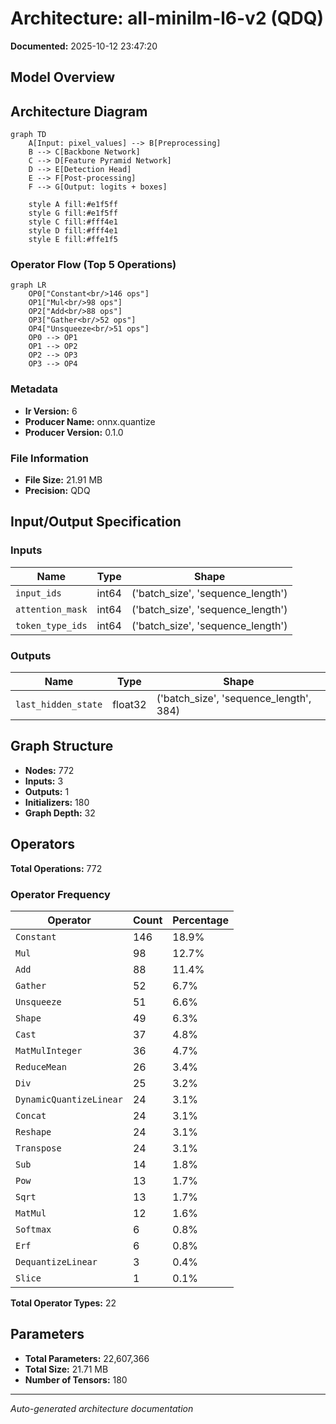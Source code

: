 # Architecture: all-minilm-l6-v2 (QDQ)

**Documented:** 2025-10-12 23:47:20

## Model Overview

## Architecture Diagram

```mermaid
graph TD
    A[Input: pixel_values] --> B[Preprocessing]
    B --> C[Backbone Network]
    C --> D[Feature Pyramid Network]
    D --> E[Detection Head]
    E --> F[Post-processing]
    F --> G[Output: logits + boxes]
    
    style A fill:#e1f5ff
    style G fill:#e1f5ff
    style C fill:#fff4e1
    style D fill:#fff4e1
    style E fill:#ffe1f5
```

### Operator Flow (Top 5 Operations)

```mermaid
graph LR
    OP0["Constant<br/>146 ops"]
    OP1["Mul<br/>98 ops"]
    OP2["Add<br/>88 ops"]
    OP3["Gather<br/>52 ops"]
    OP4["Unsqueeze<br/>51 ops"]
    OP0 --> OP1
    OP1 --> OP2
    OP2 --> OP3
    OP3 --> OP4
```

### Metadata

- **Ir Version:** 6
- **Producer Name:** onnx.quantize
- **Producer Version:** 0.1.0

### File Information

- **File Size:** 21.91 MB
- **Precision:** QDQ

## Input/Output Specification

### Inputs

| Name | Type | Shape |
|------|------|-------|
| `input_ids` | int64 | ('batch_size', 'sequence_length') |
| `attention_mask` | int64 | ('batch_size', 'sequence_length') |
| `token_type_ids` | int64 | ('batch_size', 'sequence_length') |

### Outputs

| Name | Type | Shape |
|------|------|-------|
| `last_hidden_state` | float32 | ('batch_size', 'sequence_length', 384) |

## Graph Structure

- **Nodes:** 772
- **Inputs:** 3
- **Outputs:** 1
- **Initializers:** 180
- **Graph Depth:** 32

## Operators

**Total Operations:** 772

### Operator Frequency

| Operator | Count | Percentage |
|----------|-------|------------|
| `Constant` | 146 | 18.9% |
| `Mul` | 98 | 12.7% |
| `Add` | 88 | 11.4% |
| `Gather` | 52 | 6.7% |
| `Unsqueeze` | 51 | 6.6% |
| `Shape` | 49 | 6.3% |
| `Cast` | 37 | 4.8% |
| `MatMulInteger` | 36 | 4.7% |
| `ReduceMean` | 26 | 3.4% |
| `Div` | 25 | 3.2% |
| `DynamicQuantizeLinear` | 24 | 3.1% |
| `Concat` | 24 | 3.1% |
| `Reshape` | 24 | 3.1% |
| `Transpose` | 24 | 3.1% |
| `Sub` | 14 | 1.8% |
| `Pow` | 13 | 1.7% |
| `Sqrt` | 13 | 1.7% |
| `MatMul` | 12 | 1.6% |
| `Softmax` | 6 | 0.8% |
| `Erf` | 6 | 0.8% |
| `DequantizeLinear` | 3 | 0.4% |
| `Slice` | 1 | 0.1% |

**Total Operator Types:** 22

## Parameters

- **Total Parameters:** 22,607,366
- **Total Size:** 21.71 MB
- **Number of Tensors:** 180

---

*Auto-generated architecture documentation*
